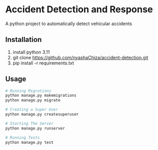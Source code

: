 # Accident Detection and Response

A python project to automatically detect vehicular accidents

## Installation

1. install python 3.11
2. git clone https://github.com/nyashaChiza/accident-detection.git
3. pip install -r requirements.txt



## Usage

```python
# Running Migrations
python manage.py makemigrations
python manage.py migrate

# Creating a Super User 
python manage.py createsuperuser

# Starting The Server 
python manage.py runserver

# Running Tests 
python manage.py test
```
